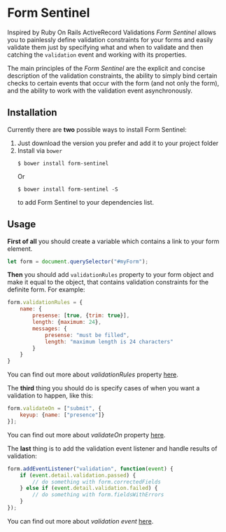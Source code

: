 # Form Sentinel
Inspired by Ruby On Rails ActiveRecord Validations *Form Sentinel* allows you to
painlessly define validation constraints for your forms and easily validate them
just by specifying what and when to validate and then catching the `validation`
event and working with its properties.

The main principles of the *Form Sentinel* are the explicit and concise description
of the validation constraints, the ability to simply bind certain checks to certain
events that occur with the form (and not only the form), and the ability to work
with the validation event asynchronously.

## Installation
Currently there are **two** possible ways to install Form Sentinel:

1. Just download the version you prefer and add it to your project folder
1. Install via `bower`
    ```shell
    $ bower install form-sentinel
    ```
    Or
    ```shell
    $ bower install form-sentinel -S
    ```
    to add Form Sentinel to your dependencies list.

## Usage
**First of all** you should create a variable which contains a link to your form element.
```javascript
let form = document.querySelector("#myForm");
```

**Then** you should add `validationRules` property to your form object and make it equal to the object,
that contains validation constraints for the definite form. For example:
```javascript
form.validationRules = {
    name: {
        presense: [true, {trim: true}],
        length: {maximum: 24},
        messages: {
            presense: "must be filled",
            length: "maximum length is 24 characters"
        }
    }
}
```
You can find out more about *validationRules* property [here](https://github.com/smellyshovel/form-sentinel/wiki/Working-with-the-validationRules-property).

The **third** thing you should do is specify cases of when you want a validation to happen, like this:
```javascript
form.validateOn = ["submit", {
    keyup: {name: ["presence"]}
}];
```
You can find out more about *validateOn* property [here](#).

The **last** thing is to add the validation event listener and handle results of validation:
```javascript
form.addEventListener("validation", function(event) {
    if (event.detail.validation.passed) {
        // do something with form.correctedFields
    } else if (event.detail.validation.failed) {
        // do something with form.fieldsWithErrors
    }
});
```
You can find out more about *validation event* [here](#).
